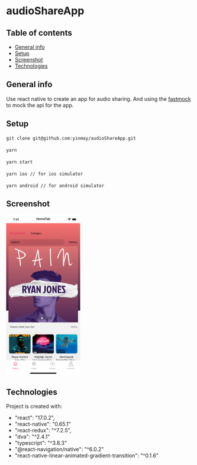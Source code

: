 # audioShareApp

## Table of contents

- [General info](#general-info)
- [Setup](#setup)
- [Screenshot](#Screenshot)
- [Technologies](#technologies)

## General info

Use react native to create an app for audio sharing. And using the [fastmock](https://www.fastmock.site) to mock the api for the app.

## Setup

```
git clone git@github.com:yinmay/audioShareApp.git

yarn

yarn start

yarn ios // for ios simulator

yarn android // for android simulator

```

## Screenshot

<img src="./src/assets/images/screenshot.png" width = "200" alt="screenshot" />

## Technologies

Project is created with:

- "react": "17.0.2",
- "react-native": "0.65.1"
- "react-redux": "^7.2.5",
- "dva": "^2.4.1"
- "typescript": "^3.8.3"
- "@react-navigation/native": "^6.0.2"
- "react-native-linear-animated-gradient-transition": "^0.1.6"
